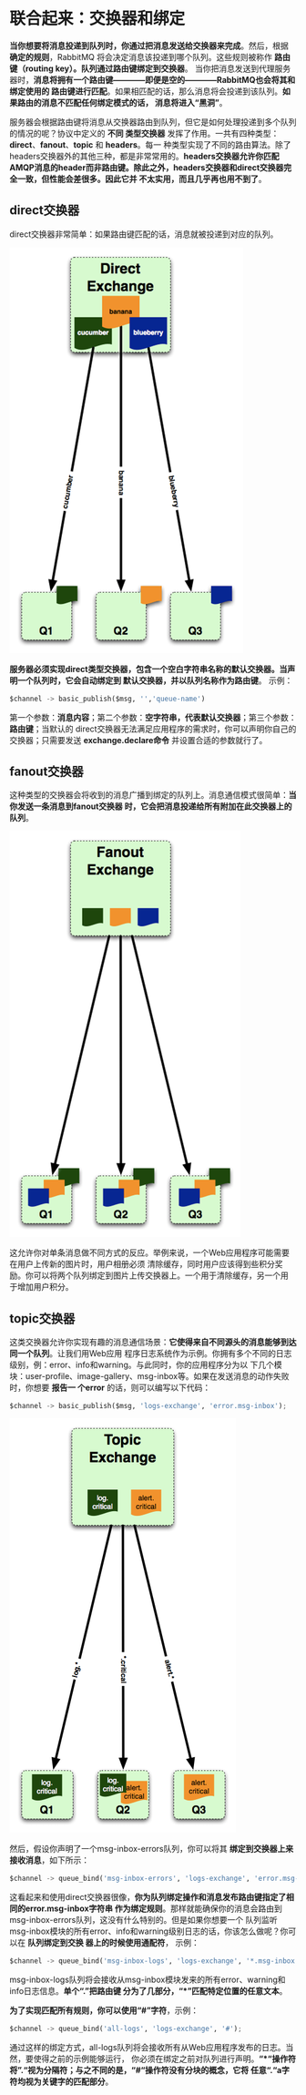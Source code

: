 联合起来：交换器和绑定
================================================================================
**当你想要将消息投递到队列时，你通过把消息发送给交换器来完成**。然后，根据 **确定的规则**，RabbitMQ
将会决定消息该投递到哪个队列。这些规则被称作 **路由键（routing key）。队列通过路由键绑定到交换器**。
当你把消息发送到代理服务器时，**消息将拥有一个路由键————即便是空的————RabbitMQ也会将其和绑定使用的
路由键进行匹配**。如果相匹配的话，那么消息将会投递到该队列。**如果路由的消息不匹配任何绑定模式的话，
消息将进入“黑洞”**。

服务器会根据路由键将消息从交换器路由到队列，但它是如何处理投递到多个队列的情况的呢？协议中定义的 **不同
类型交换器** 发挥了作用。一共有四种类型：**direct**、**fanout**、**topic** 和 **headers**。每一
种类型实现了不同的路由算法。除了headers交换器外的其他三种，都是非常常用的。**headers交换器允许你匹配
AMQP消息的header而非路由键。除此之外，headers交换器和direct交换器完全一致，但性能会差很多。因此它并
不太实用，而且几乎再也用不到了**。

## direct交换器
direct交换器非常简单：如果路由键匹配的话，消息就被投递到对应的队列。

![direct交换器](img/2.png)

**服务器必须实现direct类型交换器，包含一个空白字符串名称的默认交换器。当声明一个队列时，它会自动绑定到
默认交换器，并以队列名称作为路由键**。
示例：
```python
$channel -> basic_publish($msg, '','queue-name')
```
第一个参数：**消息内容**；第二个参数：**空字符串，代表默认交换器**；第三个参数：**路由键**；当默认的
direct交换器无法满足应用程序的需求时，你可以声明你自己的交换器；只需要发送 **exchange.declare命令**
并设置合适的参数就行了。

## fanout交换器
这种类型的交换器会将收到的消息广播到绑定的队列上。消息通信模式很简单：**当你发送一条消息到fanout交换器
时，它会把消息投递给所有附加在此交换器上的队列**。

![fanout交换器](img/3.png)

这允许你对单条消息做不同方式的反应。举例来说，一个Web应用程序可能需要在用户上传新的图片时，用户相册必须
清除缓存，同时用户应该得到些积分奖励。你可以将两个队列绑定到图片上传交换器上。一个用于清除缓存，另一个用
于增加用户积分。

## topic交换器
这类交换器允许你实现有趣的消息通信场景：**它使得来自不同源头的消息能够到达同一个队列**。让我们用Web应用
程序日志系统作为示例。你拥有多个不同的日志级别，例：error、info和warning。与此同时，你的应用程序分为以
下几个模块：user-profile、image-gallery、msg-inbox等。如果在发送消息的动作失败时，你想要 **报告一
个error** 的话，则可以编写以下代码：
```py
$channel -> basic_publish($msg, 'logs-exchange', 'error.msg-inbox');
```

![topic交换器](img/4.png)

然后，假设你声明了一个msg-inbox-errors队列，你可以将其 **绑定到交换器上来接收消息**，如下所示：
```py
$channel -> queue_bind('msg-inbox-errors', 'logs-exchange', 'error.msg-inbox');
```
这看起来和使用direct交换器很像，**你为队列绑定操作和消息发布路由键指定了相同的error.msg-inbox字符串
作为绑定规则**。那样就能确保你的消息会路由到msg-inbox-errors队列，这没有什么特别的。但是如果你想要一个
队列监听msg-inbox模块的所有error、info和warning级别日志的话，你该怎么做呢？你可以在 **队列绑定到交换
器上的时候使用通配符**，
示例：
```py
$channel -> queue_bind('msg-inbox-logs', 'logs-exchange', '*.msg-inbox');
```
msg-inbox-logs队列将会接收从msg-inbox模块发来的所有error、warning和info日志信息。**单个“.”把路由键
分为了几部分，“*”匹配特定位置的任意文本**。

**为了实现匹配所有规则，你可以使用“#”字符**，示例：
```py
$channel -> queue_bind('all-logs', 'logs-exchange', '#');
```
通过这样的绑定方式，all-logs队列将会接收所有从Web应用程序发布的日志。当然，要使得之前的示例能够运行，
你必须在绑定之前对队列进行声明。**“*“操作符将”.“视为分隔符；与之不同的是，“#“操作符没有分块的概念，它将
任意“.“a字符均视为关键字的匹配部分**。
